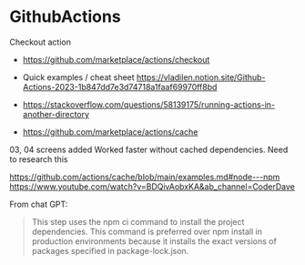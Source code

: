 # GithubActions

Checkout action

- https://github.com/marketplace/actions/checkout

- Quick examples / cheat sheet https://vladilen.notion.site/Github-Actions-2023-1b847dd7e3d74718a1faaf69970ff8bd

- https://stackoverflow.com/questions/58139175/running-actions-in-another-directory

- https://github.com/marketplace/actions/cache

03, 04 screens added
Worked faster without cached dependencies.
Need to research this

https://github.com/actions/cache/blob/main/examples.md#node---npm
https://www.youtube.com/watch?v=BDQivAobxKA&ab_channel=CoderDave

From chat GPT:

> This step uses the npm ci command to install the project dependencies. This command is preferred over npm install in production environments because it installs the exact versions of packages specified in package-lock.json.
